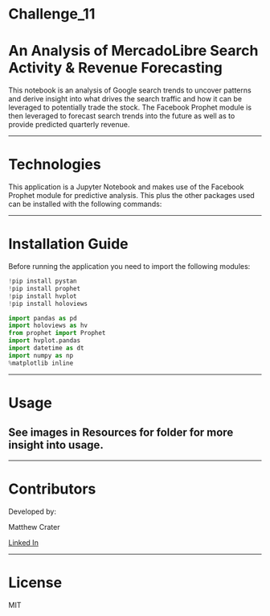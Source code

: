 # Challenge_11

# **An Analysis of MercadoLibre Search Activity & Revenue Forecasting**

This notebook is an analysis of Google search trends to uncover patterns and derive insight into what drives the search traffic and how it can be leveraged to potentially trade the stock.  The Facebook Prophet module is then leveraged to forecast search trends into the future as well as to provide predicted quarterly revenue.


---

# **Technologies**

This application is a Jupyter Notebook and makes use of the Facebook Prophet module for predictive analysis. This plus the other packages used can be installed with the following commands: 

---

# **Installation Guide**

Before running the application you need to import the following modules:
```python
!pip install pystan
!pip install prophet
!pip install hvplot
!pip install holoviews

import pandas as pd
import holoviews as hv
from prophet import Prophet
import hvplot.pandas
import datetime as dt
import numpy as np
%matplotlib inline
```

---

# **Usage**
## See images in Resources for folder for more insight into usage.


---

# **Contributors**

Developed by:

Matthew Crater

[Linked In](https://www.linkedin.com/in/matt-crater/)

---

# **License**

MIT